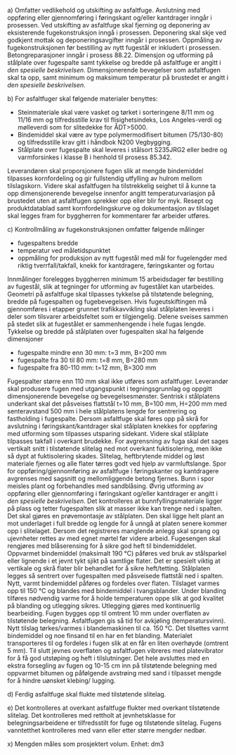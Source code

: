 a) Omfatter vedlikehold og utskifting av asfaltfuge. Avslutning med oppføring eller gjennomføring i føringskant og/eller kantdrager inngår i prosessen.
Ved utskifting av asfaltfuge skal fjerning og deponering av eksisterende fugekonstruksjon inngå i prosessen. Deponering skal skje ved godkjent mottak og deponeringsavgifter inngår i prosessen. Oppmåling av fugekonstruksjonen før bestilling av nytt fugestål er inkludert i prosessen.
Betongreparasjoner inngår i prosess 88.22.
Dimensjon og utforming på stålplate over fugespalte samt tykkelse og bredde på asfaltfuge er angitt i *den spesielle beskrivelsen*. Dimensjonerende bevegelser som asfaltfugen skal ta opp, samt minimum og maksimum temperatur på brustedet er angitt i *den spesielle beskrivelsen*.

b) For asfaltfuger skal følgende materialer benyttes:
-  Steinmateriale skal være vasket og tørket i sorteringene 8/11 mm og 11/16 mm og tilfredsstille krav til flisighetsindeks, Los Angeles-verdi og mølleverdi som for slitedekke for ÅDT>5000.
-  Bindemiddel skal være av type polymermodifisert bitumen (75/130-80) og tilfredsstille krav gitt i håndbok N200 Vegbygging.
-  Stålplate over fugespalte skal leveres i stålsort S235JRG2 eller bedre og varmforsinkes i klasse B i henhold til prosess 85.342.

Leverandøren skal proporsjonere fugen slik at mengde bindemiddel tilpasses kornfordeling og gir fullstendig utfylling av hulrom mellom tilslagskorn. Videre skal asfaltfugen ha tilstrekkelig seighet til å kunne ta opp dimensjonerende bevegelse innenfor angitt temperaturvariasjon på brustedet uten at asfaltfugen sprekker opp eller blir for myk.
Resept og produktdatablad samt kornfordelingskurve og dokumentasjon av tilslaget skal legges fram for byggherren for kommentarer før arbeider utføres.

c) Kontrollmåling av fugekonstruksjonen omfatter følgende målinger
-  fugespaltens bredde
-  temperatur ved måletidspunktet
-  oppmåling for produksjon av nytt fugestål med mål for fugelengder med riktig tverrfall/takfall, knekk for kantdragere, føringskanter og fortau

Innmålinger forelegges byggherren minimum 15 arbeidsdager før bestilling av fugestål, slik at tegninger for utforming av fugestålet kan utarbeides.
Geometri på asfaltfuge skal tilpasses tykkelse på tilstøtende belegning, bredde på fugespalten og fugebevegelsen. Hvis fugeutskiftingen må gjennomføres i etapper grunnet trafikkavvikling skal stålplaten leveres i deler som tilsvarer arbeidsfeltet som er tilgjengelig. Delene sveises sammen på stedet slik at fugestålet er sammenhengende i hele fugas lengde.
Tykkelse og bredde på stålplaten over fugespalten skal ha følgende dimensjoner
-  fugespalte mindre enn 30 mm: t=3 mm, B=200 mm
-  fugespalte fra 30 til 80 mm: t=8 mm, B=280 mm
-  fugespalte fra 80-110 mm: t=12 mm, B=300 mm

Fugespalter større enn 110 mm skal ikke utføres som asfaltfuger.
Leverandør skal produsere fugen med utgangspunkt i tegningsgrunnlag og oppgitt dimensjonerende bevegelse og bevegelsesmønster.
Sentrisk i stålplatens underkant skal det påsveises flattstål t=10 mm, B=100 mm, H=200 mm med senteravstand 500 mm i hele stålplatens lengde for sentrering og fastholding i fugespalte. Dersom asfaltfuge skal føres opp på skrå for avslutning i føringskant/kantdrager skal stålplaten knekkes for oppføring med utforming som tilpasses utsparing sidekant. Videre skal stålplate tilpasses takfall i overkant brudekke.
For avgrensning av fuga skal det sages vertikalt snitt i tilstøtende slitelag ned mot overkant fuktisolering, men ikke så dypt at fuktisolering skades. Slitelag, heftbrytende middel og løst materiale fjernes og alle flater tørres godt ved hjelp av varmluftslange.
Spor for oppføring/gjennomføring av asfaltfuge i føringskanter og kantdragere avgrenses med sagsnitt og mellomliggende betong fjernes. Bunn i spor meisles plant og forbehandles med sandblåsing.
Øvrig utforming av oppføring eller gjennomføring i føringskant og/eller kantdrager er angitt i *den spesielle beskrivelsen*.
Det kontrolleres at bunnfyllingsmateriale ligger på plass og tetter fugespalten slik at masser ikke kan trenge ned i spalten.
Det skal gjøres en prøvemontasje av stålplaten. Den skal ligge helt plant an mot underlaget i full bredde og lengde for å unngå at platen senere kommer opp i slitelaget. Dersom det registreres manglende anlegg skal sprang og ujevnheter rettes av med egnet mørtel før videre arbeid.
Fugesengen skal rengjøres med blåserensing for å sikre god heft til bindemiddelet.
Oppvarmet bindemiddel (maksimalt 190 °C) påføres ved bruk av stålsparkel eller lignende i et jevnt tykt sjikt på samtlige flater. Det er spesielt viktig at vertikale og skrå flater blir behandlet for å sikre heft/tetting. Stålplaten legges så sentrert over fugespalten med påsveisede flattstål ned i spalten. Nytt, varmt bindemiddel påføres og fordeles over flaten.
Tilslaget varmes opp til 150 °C og blandes med bindemiddel i tvangsblander. Under blanding tilføres nødvendig varme for å holde temperaturen oppe slik at god kvalitet på blanding og utlegging sikres. Utlegging gjøres med kontinuerlig bearbeiding. Fugen bygges opp til omtrent 10 mm under overflaten av tilstøtende belegning. Asfaltfugen gis så tid for avkjøling (temperatursvinn).
Nytt tilslag tørkes/varmes i blandemaskinen til ca. 150 °C. Det tilsettes varmt bindemiddel og noe finsand til en har en fet blanding. Materialet transporteres til og fordeles i fugen slik at en får en liten overhøyde (omtrent 5 mm). Til slutt jevnes overflaten og asfaltfugen vibreres med platevibrator for å få god utstøping og heft i tilslutninger.
Det hele avsluttes med en ekstra forsegling av fugen og 10-15 cm inn på tilstøtende belegning med oppvarmet bitumen og påfølgende avstrøing med sand i tilpasset mengde for å hindre uønsket klebing/ lugging.

d) Ferdig asfaltfuge skal flukte med tilstøtende slitelag.

e) Det kontrolleres at overkant asfaltfuge flukter med overkant tilstøtende slitelag.
Det kontrolleres med rettholt at jevnhetsklasse for belegningsarbeidene er tilfredsstilt for fuge og tilstøtende slitelag.
Fugens vanntetthet kontrolleres med vann eller etter større mengder nedbør.

x) Mengden måles som prosjektert volum. Enhet: dm3

